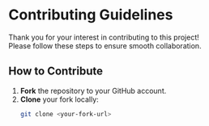 # Contributing Guidelines

Thank you for your interest in contributing to this project!  
Please follow these steps to ensure smooth collaboration.

## How to Contribute
1. **Fork** the repository to your GitHub account.
2. **Clone** your fork locally:
   ```bash
   git clone <your-fork-url>
